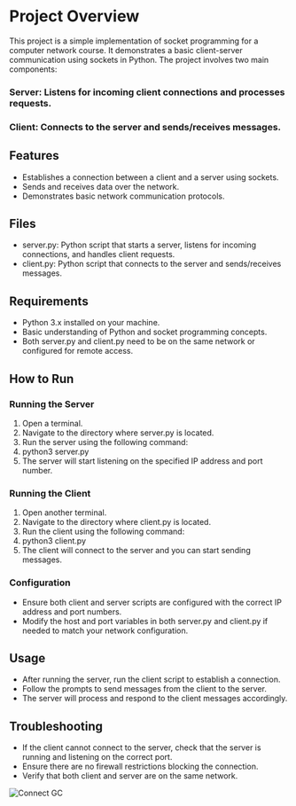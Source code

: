 # Project Overview
This project is a simple implementation of socket programming for a computer network course. It demonstrates a basic client-server communication using sockets in Python.
The project involves two main components:

### Server: Listens for incoming client connections and processes requests.
### Client: Connects to the server and sends/receives messages.

## Features
- Establishes a connection between a client and a server using sockets.
- Sends and receives data over the network.
- Demonstrates basic network communication protocols.

## Files
- server.py: Python script that starts a server, listens for incoming connections, and handles client requests.
- client.py: Python script that connects to the server and sends/receives messages.

## Requirements
- Python 3.x installed on your machine.
- Basic understanding of Python and socket programming concepts.
- Both server.py and client.py need to be on the same network or configured for remote access.

## How to Run

### Running the Server
1. Open a terminal.
2. Navigate to the directory where server.py is located.
3. Run the server using the following command:
4. python3 server.py
5. The server will start listening on the specified IP address and port number.

### Running the Client
1. Open another terminal.
2. Navigate to the directory where client.py is located.
3. Run the client using the following command:
4. python3 client.py
5. The client will connect to the server and you can start sending messages.

### Configuration
- Ensure both client and server scripts are configured with the correct IP address and port numbers.
- Modify the host and port variables in both server.py and client.py if needed to match your network configuration.

## Usage
- After running the server, run the client script to establish a connection.
- Follow the prompts to send messages from the client to the server.
- The server will process and respond to the client messages accordingly.

## Troubleshooting
- If the client cannot connect to the server, check that the server is running and listening on the correct port.
- Ensure there are no firewall restrictions blocking the connection.
- Verify that both client and server are on the same network.

![Connect GC](https://github.com/user-attachments/assets/75c2ec7c-0a23-4cd6-bff5-237cf80cdce6)

